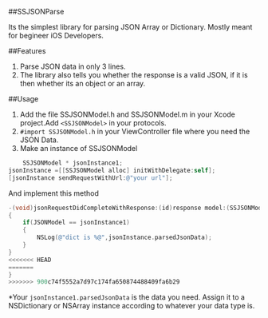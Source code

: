 ##SSJSONParse

Its the simplest library for parsing JSON Array or Dictionary.
Mostly meant for begineer iOS Developers.

##Features

1. Parse JSON data in only 3 lines.
2. The library also tells you whether the response is a valid JSON, if it is then whether its an object or an array.

##Usage

1. Add the file SSJSONModel.h and SSJSONModel.m in your Xcode project.Add `<SSJSONModel>` in your protocols.
2. `#import SSJSONModel.h` in your ViewController file where you need the JSON Data.
3. Make an instance of SSJSONModel
```objective-c
    SSJSONModel * jsonInstance1;
jsonInstance =[[SSJSONModel alloc] initWithDelegate:self];
[jsonInstance sendRequestWithUrl:@"your url"];
```
And implement this method
```objective-c
-(void)jsonRequestDidCompleteWithResponse:(id)response model:(SSJSONModel *)JSONModel
{
    if(JSONModel == jsonInstance1)
    {
        NSLog(@"dict is %@",jsonInstance.parsedJsonData);
    }
}
<<<<<<< HEAD
=======
}
>>>>>>> 900c74f5552a7d97c174fa650874488409fa6b29
```
*Your `jsonInstance1.parsedJsonData` is the data you need. Assign it to a NSDictionary or NSArray instance according to whatever your data type is.




